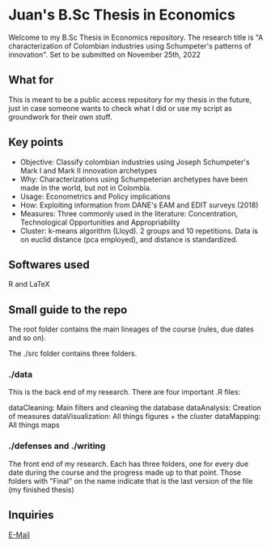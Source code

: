# Juan's B.Sc Thesis in Economics

Welcome to my B.Sc Thesis in Economics repository. The research title is "A characterization of Colombian industries using Schumpeter's patterns of innovation". Set to be submitted on November 25th, 2022

## What for

This is meant to be a public access repository for my thesis in the future, just in case someone wants to check what I did or use my script as groundwork for their own stuff.

## Key points

- Objective: Classify colombian industries using Joseph Schumpeter's Mark I and Mark II innovation archetypes
- Why: Characterizations using Schumpeterian archetypes have been made in the world, but not in Colombia.
- Usage: Econometrics and Policy implications
- How: Exploiting information from DANE's EAM and EDIT surveys (2018)
- Measures: Three commonly used in the literature: Concentration, Technological Opportunities and Appropriability
- Cluster: k-means algorithm (Lloyd). 2 groups and 10 repetitions. Data is on euclid distance (pca employed), and distance is standardized.

## Softwares used

R and LaTeX

## Small guide to the repo

The root folder contains the main lineages of the course (rules, due dates and so on). 

The ./src folder contains three folders. 

### ./data

This is the back end of my research. There are four important .R files: 

dataCleaning: Main filters and cleaning the database
dataAnalysis: Creation of measures
dataVisualization: All things figures + the cluster
dataMapping: All things maps

### ./defenses and ./writing

The front end of my research. Each has three folders, one for every due date during the course and the progress made up to that point.
Those folders with "Final" on the name indicate that is the last version of the file (my finished thesis)


## Inquiries

[E-Mail](mailto:jtabordaj@uninorte.edu.co)
